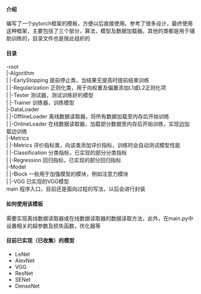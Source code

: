 #### 介绍

编写了一个pytorch框架的模板，方便以后直接使用。参考了很多设计，最终使用这种框架，主要包括了三个部分，算法，模型及数据加载器。其他的类都是用于辅助训练的，目录文件也是按此组织的

#### 目录

-root  
|-Algorithm  
| |-EarlyStopping   提前停止类，当结果无提高时提前结束训练  
| |-Regularization  正则化类，用于向权重及偏置添加L1或L2正则化项  
| |-Tester          测试器，测试训练好的模型  
| |-Trainer         训练器，训练模型  
|-DataLoader   
| |-OfflineLoader   离线数据读取器，将所有数据加载至内存后开始训练   
| |-OnlineLoader    在线数据读取器，加载部分数据至内存后开始训练，实现边加载边训练  
|-Metrics  
| |-Metrics         评价指标类，向该类添加评价指标，训练时会自动测试模型性能  
| |-Classification  分类指标，已实现的部分分类指标  
| |-Regression      回归指标，已实现的部分回归指标  
|-Model  
| |-Block           一些用于加强模型的模块，例如注意力模块  
| |-VGG             已实现的VGG模型  
main                程序入口，目前还是面向过程的写法，以后会进行封装  

#### 如何使用该模板

需要实现离线数据读取器或在线数据读取器的数据读取方法，此外，在main.py中设置相关的超参数及损失函数，优化器等

#### 目前已实现（已收集）的模型

* LeNet
* AlexNet
* VGG
* ResNet
* SENet
* DenseNet



